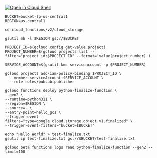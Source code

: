 [![Open in Cloud Shell](https://gstatic.com/cloudssh/images/open-btn.svg)](https://ssh.cloud.google.com/cloudshell/editor?cloudshell_git_repo=https://github.com/lupiel/gcp_snippets)

```
BUCKET=bucket-lp-us-central1
REGION=us-central1

cd cloud_functions/v2/cloud_storage
```
```
gsutil mb -l $REGION gs://$BUCKET
```
```
PROJECT_ID=$(gcloud config get-value project)
PROJECT_NUMBER=$(gcloud projects list --filter="project_id:$PROJECT_ID" --format='value(project_number)')

SERVICE_ACCOUNT=$(gsutil kms serviceaccount -p $PROJECT_NUMBER)

gcloud projects add-iam-policy-binding $PROJECT_ID \
  --member serviceAccount:$SERVICE_ACCOUNT \
  --role roles/pubsub.publisher
```

```
gcloud functions deploy python-finalize-function \
--gen2 \
--runtime=python311 \
--region=$REGION \
--source=. \
--entry-point=hello_gcs \
--trigger-event-filters="type=google.cloud.storage.object.v1.finalized" \
--trigger-event-filters="bucket=$BUCKET"
```

```
echo "Hello World" > test-finalize.txt
gsutil cp test-finalize.txt gs://$BUCKET/test-finalize.txt
```

```
gcloud beta functions logs read python-finalize-function --gen2 --limit=100
```
